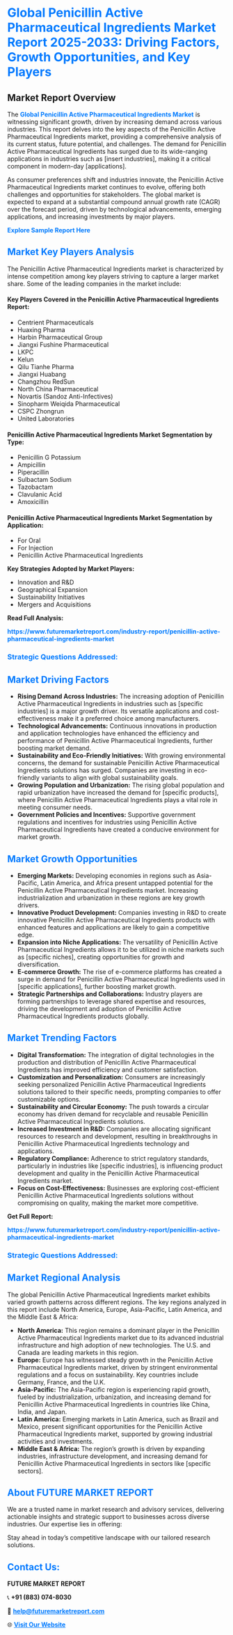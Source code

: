 <h1 style="color: #007BFF;">Global Penicillin Active Pharmaceutical Ingredients Market Report 2025-2033: Driving Factors, Growth Opportunities, and Key Players</h1>

<section id="overview">
<h2>Market Report Overview</h2>
<p>The <a href="https://www.futuremarketreport.com/industry-report/penicillin-active-pharmaceutical-ingredients-market" style="color: #007BFF; text-decoration: none;"><strong>Global Penicillin Active Pharmaceutical Ingredients Market</strong></a> is witnessing significant growth, driven by increasing demand across various industries. This report delves into the key aspects of the Penicillin Active Pharmaceutical Ingredients market, providing a comprehensive analysis of its current status, future potential, and challenges. The demand for Penicillin Active Pharmaceutical Ingredients has surged due to its wide-ranging applications in industries such as [insert industries], making it a critical component in modern-day [applications].</p>
<p>As consumer preferences shift and industries innovate, the Penicillin Active Pharmaceutical Ingredients market continues to evolve, offering both challenges and opportunities for stakeholders. The global market is expected to expand at a substantial compound annual growth rate (CAGR) over the forecast period, driven by technological advancements, emerging applications, and increasing investments by major players.</p>
</section>

<section id="overview">
<p><a href="https://www.futuremarketreport.com/request-sample/reportId=121926" style="color: #007BFF; text-decoration: none;"><strong>Explore Sample Report Here</strong></a></p>
</section>

<section id="key-players">
<h2 style="color: #007BFF;">Market Key Players Analysis</h2>
<p>The Penicillin Active Pharmaceutical Ingredients market is characterized by intense competition among key players striving to capture a larger market share. Some of the leading companies in the market include:</p>
<h4>Key Players Covered in the Penicillin Active Pharmaceutical Ingredients Report:</h4>
<ul><li>Centrient Pharmaceuticals</li><li>Huaxing Pharma</li><li>Harbin Pharmaceutical Group</li><li>Jiangxi Fushine Pharmaceutical</li><li>LKPC</li><li>Kelun</li><li>Qilu Tianhe Pharma</li><li>Jiangxi Huabang</li><li>Changzhou RedSun</li><li>North China Pharmaceutical</li><li>Novartis (Sandoz Anti-Infectives)</li><li>Sinopharm Weiqida Pharmaceutical</li><li>CSPC Zhongrun</li><li>United Laboratories</li></ul>
<h4>Penicillin Active Pharmaceutical Ingredients Market Segmentation by Type:</h4>
<ul><li>Penicillin G Potassium</li><li>Ampicillin</li><li>Piperacillin</li><li>Sulbactam Sodium</li><li>Tazobactam</li><li>Clavulanic Acid</li><li>Amoxicillin</li></ul>

<h4>Penicillin Active Pharmaceutical Ingredients Market Segmentation by Application:</h4>
<ul><li>For Oral</li><li>For Injection</li><li>Penicillin Active Pharmaceutical Ingredients</li></ul>
<p><strong>Key Strategies Adopted by Market Players:</strong></p>
<ul>
<li>Innovation and R&D</li>
<li>Geographical Expansion</li>
<li>Sustainability Initiatives</li>
<li>Mergers and Acquisitions</li>
</ul>
</section>

<section>
<p><strong>Read Full Analysis: </strong></p><a href="https://www.futuremarketreport.com/industry-report/penicillin-active-pharmaceutical-ingredients-market" style="color: #007BFF; text-decoration: none;"><strong>https://www.futuremarketreport.com/industry-report/penicillin-active-pharmaceutical-ingredients-market</strong></a>
<h3 style="color: #007BFF;">Strategic Questions Addressed:</h3>
</section>

<section id="driving-factors">
<h2 style="color: #007BFF;">Market Driving Factors</h2>
<ul>
<li><strong>Rising Demand Across Industries:</strong> The increasing adoption of Penicillin Active Pharmaceutical Ingredients in industries such as [specific industries] is a major growth driver. Its versatile applications and cost-effectiveness make it a preferred choice among manufacturers.</li>
<li><strong>Technological Advancements:</strong> Continuous innovations in production and application technologies have enhanced the efficiency and performance of Penicillin Active Pharmaceutical Ingredients, further boosting market demand.</li>
<li><strong>Sustainability and Eco-Friendly Initiatives:</strong> With growing environmental concerns, the demand for sustainable Penicillin Active Pharmaceutical Ingredients solutions has surged. Companies are investing in eco-friendly variants to align with global sustainability goals.</li>
<li><strong>Growing Population and Urbanization:</strong> The rising global population and rapid urbanization have increased the demand for [specific products], where Penicillin Active Pharmaceutical Ingredients plays a vital role in meeting consumer needs.</li>
<li><strong>Government Policies and Incentives:</strong> Supportive government regulations and incentives for industries using Penicillin Active Pharmaceutical Ingredients have created a conducive environment for market growth.</li>
</ul>
</section>

<section id="growth-opportunities">
<h2 style="color: #007BFF;">Market Growth Opportunities</h2>
<ul>
<li><strong>Emerging Markets:</strong> Developing economies in regions such as Asia-Pacific, Latin America, and Africa present untapped potential for the Penicillin Active Pharmaceutical Ingredients market. Increasing industrialization and urbanization in these regions are key growth drivers.</li>
<li><strong>Innovative Product Development:</strong> Companies investing in R&D to create innovative Penicillin Active Pharmaceutical Ingredients products with enhanced features and applications are likely to gain a competitive edge.</li>
<li><strong>Expansion into Niche Applications:</strong> The versatility of Penicillin Active Pharmaceutical Ingredients allows it to be utilized in niche markets such as [specific niches], creating opportunities for growth and diversification.</li>
<li><strong>E-commerce Growth:</strong> The rise of e-commerce platforms has created a surge in demand for Penicillin Active Pharmaceutical Ingredients used in [specific applications], further boosting market growth.</li>
<li><strong>Strategic Partnerships and Collaborations:</strong> Industry players are forming partnerships to leverage shared expertise and resources, driving the development and adoption of Penicillin Active Pharmaceutical Ingredients products globally.</li>
</ul>
</section>

<section id="trending-factors">
<h2 style="color: #007BFF;">Market Trending Factors</h2>
<ul>
<li><strong>Digital Transformation:</strong> The integration of digital technologies in the production and distribution of Penicillin Active Pharmaceutical Ingredients has improved efficiency and customer satisfaction.</li>
<li><strong>Customization and Personalization:</strong> Consumers are increasingly seeking personalized Penicillin Active Pharmaceutical Ingredients solutions tailored to their specific needs, prompting companies to offer customizable options.</li>
<li><strong>Sustainability and Circular Economy:</strong> The push towards a circular economy has driven demand for recyclable and reusable Penicillin Active Pharmaceutical Ingredients solutions.</li>
<li><strong>Increased Investment in R&D:</strong> Companies are allocating significant resources to research and development, resulting in breakthroughs in Penicillin Active Pharmaceutical Ingredients technology and applications.</li>
<li><strong>Regulatory Compliance:</strong> Adherence to strict regulatory standards, particularly in industries like [specific industries], is influencing product development and quality in the Penicillin Active Pharmaceutical Ingredients market.</li>
<li><strong>Focus on Cost-Effectiveness:</strong> Businesses are exploring cost-efficient Penicillin Active Pharmaceutical Ingredients solutions without compromising on quality, making the market more competitive.</li>
</ul>
</section>

<section>
<p><strong>Get Full Report: </strong></p><a href="https://www.futuremarketreport.com/industry-report/penicillin-active-pharmaceutical-ingredients-market" style="color: #007BFF; text-decoration: none;"><strong>https://www.futuremarketreport.com/industry-report/penicillin-active-pharmaceutical-ingredients-market</strong></a>
<h3 style="color: #007BFF;">Strategic Questions Addressed:</h3>
</section>


<section id="regional-analysis">
<h2 style="color: #007BFF;">Market Regional Analysis</h2>
<p>The global Penicillin Active Pharmaceutical Ingredients market exhibits varied growth patterns across different regions. The key regions analyzed in this report include North America, Europe, Asia-Pacific, Latin America, and the Middle East & Africa:</p>
<ul>
<li><strong>North America:</strong> This region remains a dominant player in the Penicillin Active Pharmaceutical Ingredients market due to its advanced industrial infrastructure and high adoption of new technologies. The U.S. and Canada are leading markets in this region.</li>
<li><strong>Europe:</strong> Europe has witnessed steady growth in the Penicillin Active Pharmaceutical Ingredients market, driven by stringent environmental regulations and a focus on sustainability. Key countries include Germany, France, and the U.K.</li>
<li><strong>Asia-Pacific:</strong> The Asia-Pacific region is experiencing rapid growth, fueled by industrialization, urbanization, and increasing demand for Penicillin Active Pharmaceutical Ingredients in countries like China, India, and Japan.</li>
<li><strong>Latin America:</strong> Emerging markets in Latin America, such as Brazil and Mexico, present significant opportunities for the Penicillin Active Pharmaceutical Ingredients market, supported by growing industrial activities and investments.</li>
<li><strong>Middle East & Africa:</strong> The region’s growth is driven by expanding industries, infrastructure development, and increasing demand for Penicillin Active Pharmaceutical Ingredients in sectors like [specific sectors].</li>
</ul>
</section>

<footer>
<h2 style="color: #007BFF;">About FUTURE MARKET REPORT</h2>
<p>We are a trusted name in market research and advisory services, delivering actionable insights and strategic support to businesses across diverse industries. Our expertise lies in offering:</p>

<p>Stay ahead in today’s competitive landscape with our tailored research solutions.</p>

<h2 style="color: #007BFF;">Contact Us:</h2>
<p><strong>FUTURE MARKET REPORT</strong></p>
<p>📞 <strong>+91 (883) 074-8030</strong></p>
<p>📧 <strong><a href="mailto:help@futuremarketreport.com" style="color: #007BFF;">help@futuremarketreport.com</a></strong></p>
<p>🌐 <strong><a href="https://www.futuremarketreport.com/" style="color: #007BFF;">Visit Our Website</a></strong></p>
</footer>